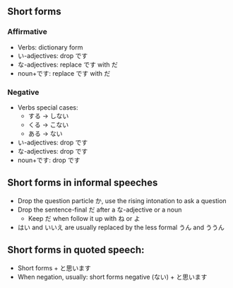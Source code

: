 ## Short forms
### Affirmative
- Verbs: dictionary form
- い-adjectives: drop です
- な-adjectives: replace です with だ
- noun+です: replace です with だ
### Negative
- Verbs special cases: 
	- する → しない
	- くる → こない
	- ある → ない
- い-adjectives: drop です
- な-adjectives: drop です
- noun+です: drop です

## Short forms in informal speeches
- Drop the question particle か, use the rising intonation to ask a question
- Drop the sentence-final だ after a な-adjective or a noun
	- Keep だ when follow it up with ね or よ
- はい and いいえ are usually replaced by the less formal うん and ううん

## Short forms in quoted speech:
- Short forms + と思います
- When negation, usually: short forms negative (ない) + と思います

#